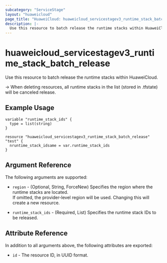```yaml
---
subcategory: "ServiceStage"
layout: "huaweicloud"
page_title: "HuaweiCloud: huaweicloud_servicestagev3_runtime_stack_batch_release"
description: |-
  Use this resource to batch release the runtime stacks within HuaweiCloud.
---
```


# huaweicloud_servicestagev3_runtime_stack_batch_release

Use this resource to batch release the runtime stacks within HuaweiCloud.

-> When deleting resources, all runtime stacks in the list (stored in .tfstate) will be canceled release.

## Example Usage

```hcl
variable "runtime_stack_ids" {
  type = list(string)
}

resource "huaweicloud_servicestagev3_runtime_stack_batch_release" "test" {
  nruntime_stack_idsame = var.runtime_stack_ids
}
```

## Argument Reference

The following arguments are supported:

* `region` - (Optional, String, ForceNew) Specifies the region where the runtime stacks are located.  
  If omitted, the provider-level region will be used. Changing this will create a new resource.

* `runtime_stack_ids` - (Required, List) Specifies the runtime stack IDs to be released.

## Attribute Reference

In addition to all arguments above, the following attributes are exported:

* `id` - The resource ID, in UUID format.
